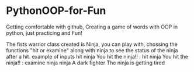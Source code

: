 # PythonOOP-for-Fun
Getting comfortable with github, Creating a game of words with OOP in python, just practicing and Fun!

The fists warrior class created is Ninja, you can play with, chossing the functions "hit or examine" along with ninja to see the status of the ninja after a hit.
example of inputs
 hit ninja
You hit the ninja!!
: hit ninja
You hit the ninja!!
: examine ninja
ninja
A dark fighter
The ninja is getting tired 